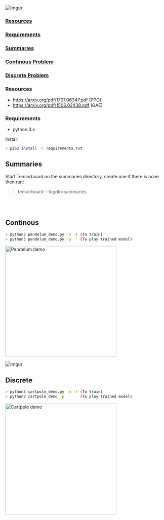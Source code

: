 ![Imgur](https://i.imgur.com/9v1BFS3.png)

### [Resources](#resources-1)
### [Requirements](#requirements-1)
### [Summaries](#summaries-1)
### [Continous Problem](#continous)
### [Discrete Problem](#discrete)

### Resources 
  * https://arxiv.org/pdf/1707.06347.pdf (PPO)
  * https://arxiv.org/pdf/1506.02438.pdf (GAE)

### Requirements
  * python 3.x

Install
```bash
> pip3 install -r requirements.txt
```

Summaries
---
Start Tensorboard on the summaries directory, create one if there is none then run:
> tensorboard --logdir=summaries


<br>
<br>

## Continous

```bash
> python3 pendelum_demo.py -n -t (To train)
> python3 pendelum_demo.py -p    (To play trained model)
```

<a href="https://giphy.com/gifs/jxa5HFQeS3CLO2Sxdm"> <img width=351px src="https://media.giphy.com/media/jxa5HFQeS3CLO2Sxdm/giphy.gif" title="Pendelum demo"/></a>

![Imgur](https://i.imgur.com/vxiH7GY.png)


## Discrete

```bash
> python3 cartpole_demo.py -n -t (To train)
> python3 cartpole_demo -p       (To play trained model)
```

<a href="https://giphy.com/gifs/3rWc8qOYjVCfsgiqh2"> <img width=351px src="https://media.giphy.com/media/3rWc8qOYjVCfsgiqh2/giphy.gif" title="Cartpole demo"/></a>

